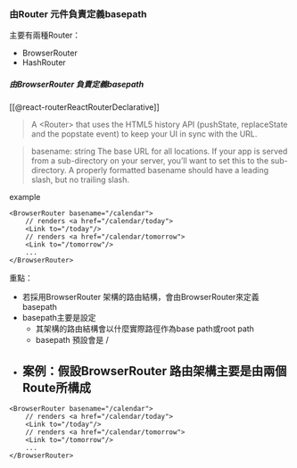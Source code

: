 ### 由Router 元件負責定義basepath
主要有兩種Router：
- BrowserRouter
- HashRouter
##### 由BrowserRouter 負責定義basepath

[[@react-routerReactRouterDeclarative]]
> A \<Router\> that uses the HTML5 history API (pushState, replaceState and the popstate event) to keep your UI in sync with the URL.


> basename: string
> The base URL for all locations. If your app is served from a sub-directory on your server, you’ll want to set this to the sub-directory. A properly formatted basename should have a leading slash, but no trailing slash.

example
```
<BrowserRouter basename="/calendar">
	// renders <a href="/calendar/today">
    <Link to="/today"/> 
    // renders <a href="/calendar/tomorrow">
    <Link to="/tomorrow"/> 
    ...
</BrowserRouter>
```

重點：
- 若採用BrowserRouter 架構的路由結構，會由BrowserRouter來定義basepath
- basepath主要是設定
	- 其架構的路由結構會以什麼實際路徑作為base path或root path
	- basepath 預設會是 \/
- 案例：假設BrowserRouter 路由架構主要是由兩個Route所構成
	- 
```
<BrowserRouter basename="/calendar">
	// renders <a href="/calendar/today">
    <Link to="/today"/> 
    // renders <a href="/calendar/tomorrow">
    <Link to="/tomorrow"/> 
    ...
</BrowserRouter>
```
